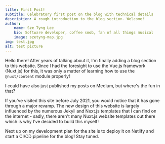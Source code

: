 ```yaml
---
title: First Post!
subtitle: Celebratory first post on the blog with technical details
description: A rough introduction to the blog section. Welcome!
author:
	name: Sze Tyng Lee
	bio: Software developer, coffee snob, fan of all things musical
	image: szetyng-map.jpg
img: test.jpg
alt: test picture
---
```


Hello there! After years of talking about it, I'm finally adding a blog section to this website. Since I had the foresight to use the Vue.js framework (Nuxt.js) for this, it was only a matter of learning how to use the `@nuxt/content` module properly!

I could have also just published my posts on Medium, but where's the fun in that?

If you've visited this site before July 2021, you would notice that it has gone through a major revamp. The new design of this website is largely influenced by the numerous Jekyll and Next.js templates that I can find on the internet - sadly, there aren't many Nuxt.js website templates out there which is why I've decided to build this myself! 

Next up on my development plan for the site is to deploy it on Netlify and start a CI/CD pipeline for the blog! Stay tuned.
